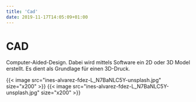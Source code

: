 ```yaml
---
title: 'Cad'
date: 2019-11-17T14:05:09+01:00
---
```


# CAD

Computer-Aided-Design. Dabei wird mittels Software ein 2D oder 3D Model erstellt.
Es dient als Grundlage für einen 3D-Druck.


<div class="flex justify-center items-center w-full max-w-xl mx-auto pb-4 mt-6">
    {{< image src="ines-alvarez-fdez-L_N7BaNLC5Y-unsplash.jpg" size="x200" >}}
    {{< image src="ines-alvarez-fdez-L_N7BaNLC5Y-unsplash.jpg" size="x200" >}}
</div>
